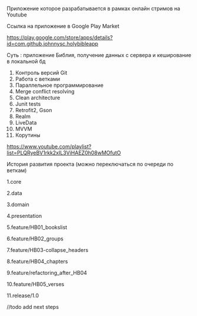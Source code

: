 Приложение которое разрабатывается в рамках онлайн стримов на Youtube

Ссылка на приложение в Google Play Market

https://play.google.com/store/apps/details?id=com.github.johnnysc.holybibleapp

Суть : приложение Библия, получение данных с сервера и кеширование в локальной бд

1. Контроль версий Git
2. Работа с ветками
3. Параллельное программирование
4. Merge conflict resolving
5. Clean architecture
6. Junit tests
7. Retrofit2, Gson
8. Realm
9. LiveData
10. MVVM
11. Корутины

https://www.youtube.com/playlist?list=PLQRyeBV1rkk2xIL3ViHAEZ0h08wMOfutO

История развития проекта (можно переключаться по очереди по веткам)

1.core

2.data

3.domain

4.presentation

5.feature/HB01_bookslist

6.feature/HB02_groups

7.feature/HB03-collapse_headers

8.feature/HB04_chapters

9.feature/refactoring_after_HB04

10.feature/HB05_verses

11.release/1.0

//todo add next steps
